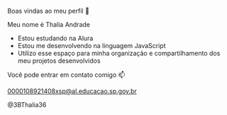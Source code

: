 Boas vindas ao meu perfil 💙

Meu nome é Thalia Andrade

- Estou estudando na Alura
- Estou me desenvolvendo na linguagem JavaScript
- Utilizo esse espaço para minha organização e compartilhamento dos meu projetos desenvolvidos
  
Você pode entrar em contato comigo 📫

0000108921408xsp@al.educacao.sp.gov.br

@3BThalia36
